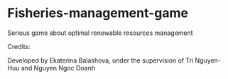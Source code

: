 # Fisheries-management-game
Serious game about optimal  renewable resources management

Credits:

Developed by Ekaterina Balashova, under the supervision of Tri Nguyen-Huu and Nguyen Ngoc Doanh
